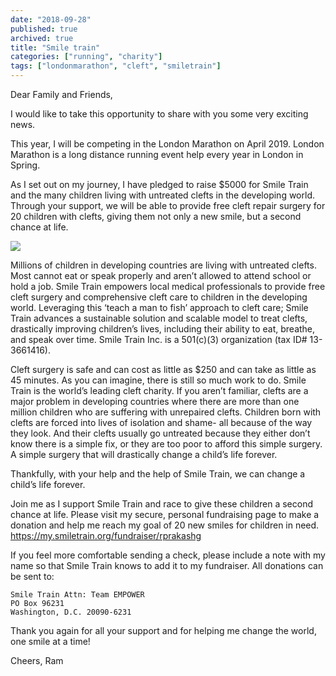 ```yaml
---
date: "2018-09-28"
published: true
archived: true
title: "Smile train"
categories: ["running", "charity"]
tags: ["londonmarathon", "cleft", "smiletrain"]
---
```


Dear Family and Friends,

I would like to take this opportunity to share with you some very exciting news.

This year, I will be competing in the London Marathon on April 2019.  London Marathon is a long distance running event help every year in London in Spring.

As I set out on my journey, I have pledged to raise $5000 for Smile Train and the many children living with untreated clefts in the developing world. Through your support, we will be able to provide free cleft repair surgery for 20 children with clefts, giving them not only a new smile, but a second chance at life. 

![](/images/smile-train-london-marathon1.jpg?raw=true)

Millions of children in developing countries are living with untreated clefts. Most cannot eat or speak properly and aren’t allowed to attend school or hold a job. Smile Train empowers local medical professionals to provide free cleft surgery and comprehensive cleft care to children in the developing world. Leveraging this ‘teach a man to fish’ approach to cleft care; Smile Train advances a sustainable solution and scalable model to treat clefts, drastically improving children’s lives, including their ability to eat, breathe, and speak over time. Smile Train Inc. is a 501(c)(3) organization (tax ID# 13-3661416).

Cleft surgery is safe and can cost as little as $250 and can take as little as 45 minutes. As you can imagine, there is still so much work to do. Smile Train is the world’s leading cleft charity. If you aren’t familiar, clefts are a major problem in developing countries where there are more than one million children who are suffering with unrepaired clefts. Children born with clefts are forced into lives of isolation and shame- all because of the way they look. And their clefts usually go untreated because they either don’t know there is a simple fix, or they are too poor to afford this simple surgery. A simple surgery that will drastically change a child’s life forever. 

Thankfully, with your help and the help of Smile Train, we can change a child’s life forever.

Join me as I support Smile Train and race to give these children a second chance at life. Please visit my secure, personal fundraising page to make a donation and help me reach my goal of 20 new smiles for children in need. https://my.smiletrain.org/fundraiser/rprakashg

If you feel more comfortable sending a check, please include a note with my name so that Smile Train knows to add it to my fundraiser. All donations can be sent to:

```
Smile Train Attn: Team EMPOWER
PO Box 96231 
Washington, D.C. 20090-6231
```

Thank you again for all your support and for helping me change the world, one smile at a time!

Cheers,
Ram
